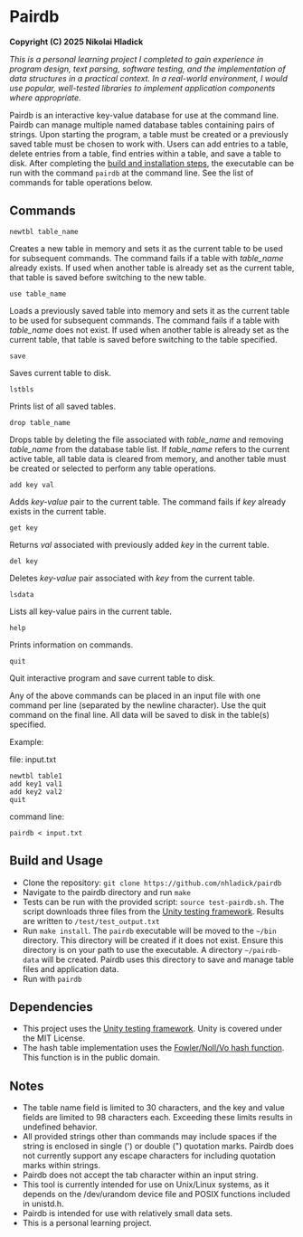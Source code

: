 # Pairdb
**Copyright (C) 2025 Nikolai Hladick**

*This is a personal learning project I completed to gain experience in program design, text parsing, software testing, and the implementation of data structures in a practical context. In a real-world environment, I would use popular, well-tested libraries to implement application components where appropriate.* 

Pairdb is an interactive key-value database for use at the command line. Pairdb can manage multiple named database tables containing pairs of strings. Upon starting the program, a table must be created or a previously saved table must be chosen to work with. Users can add entries to a table, delete entries from a table, find entries within a table, and save a table to disk. After completing the [build and installation steps](#build-and-usage), the executable can be run with the command `pairdb` at the command line. See the list of commands for table operations below.

## Commands

`newtbl table_name`

Creates a new table in memory and sets it as the current table to be used for subsequent commands. The command fails if a table with *table_name* already exists. If used when another table is already set as the current table, that table is saved before switching to the new table.

`use table_name`

Loads a previously saved table into memory and sets it as the current table to be used for subsequent commands. The command fails if a table with *table_name* does not exist. If used when another table is already set as the current table, that table is saved before switching to the table specified.

`save`

Saves current table to disk.

`lstbls`

Prints list of all saved tables.

`drop table_name`

Drops table by deleting the file associated with *table_name* and removing *table_name* from the database table list. If *table_name* refers to the current active table, all table data is cleared from memory, and another table must be created or selected to perform any table operations.

`add key val`

Adds *key-value* pair to the current table. The command fails if *key* already exists in the current table.

`get key`

Returns *val* associated with previously added *key* in the current table.

`del key`

Deletes *key-value* pair associated with *key* from the current table.

`lsdata`

Lists all key-value pairs in the current table.

`help`

Prints information on commands.

`quit`

Quit interactive program and save current table to disk.


Any of the above commands can be placed in an input file with one command per line (separated by the newline character). Use the quit command on the final line. All data will be saved to disk in the table(s) specified.

Example:

file: input.txt

    newtbl table1
    add key1 val1
    add key2 val2
    quit

command line:

    pairdb < input.txt

## Build and Usage
* Clone the repository: `git clone https://github.com/nhladick/pairdb`
* Navigate to the pairdb directory and run `make`
* Tests can be run with the provided script: `source test-pairdb.sh`. The script downloads three files from the [Unity testing framework](https://github.com/ThrowTheSwitch/Unity). Results are written to `/test/test_output.txt`
* Run `make install`. The `pairdb` executable will be moved to the `~/bin` directory. This directory will be created if it does not exist. Ensure this directory is on your path to use the executable. A directory `~/pairdb-data` will be created. Pairdb uses this directory to save and manage table files and application data.
* Run with `pairdb`

## Dependencies
* This project uses the [Unity testing framework](https://github.com/ThrowTheSwitch/Unity). Unity is covered under the MIT License.
* The hash table implementation uses the [Fowler/Noll/Vo hash function](https://github.com/lcn2/fnv/blob/master/hash_32a.c). This function is in the public domain.

## Notes
* The table name field is limited to 30 characters, and the key and value fields are limited to 98 characters each. Exceeding these limits results in undefined behavior.
* All provided strings other than commands may include spaces if the string is enclosed in single (') or double (") quotation marks. Pairdb does not currently support any escape characters for including quotation marks within strings.
* Pairdb does not accept the tab character within an input string.
* This tool is currently intended for use on Unix/Linux systems, as it depends on the /dev/urandom device file and POSIX functions included in unistd.h.
* Pairdb is intended for use with relatively small data sets.
* This is a personal learning project.
